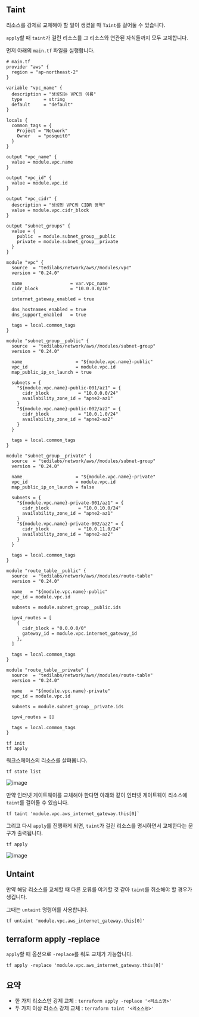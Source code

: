 ## Taint

리소스를 강제로 교체해야 할 일이 생겼을 때 `Taint`를 걸어둘 수 있습니다.

`apply`할 때 `taint`가 걸린 리소스를 그 리소스와 연관된 자식들까지 모두 교체합니다.

먼저 아래의 `main.tf` 파일을 실행합니다.   
```
# main.tf
provider "aws" {
  region = "ap-northeast-2"
}

variable "vpc_name" {
  description = "생성되는 VPC의 이름"
  type        = string
  default     = "default"
}

locals {
  common_tags = {
    Project = "Network"
    Owner   = "posquit0"
  }
}

output "vpc_name" {
  value = module.vpc.name
}

output "vpc_id" {
  value = module.vpc.id
}

output "vpc_cidr" {
  description = "생성된 VPC의 CIDR 영역"
  value = module.vpc.cidr_block
}

output "subnet_groups" {
  value = {
    public  = module.subnet_group__public
    private = module.subnet_group__private
  }
}

module "vpc" {
  source  = "tedilabs/network/aws//modules/vpc"
  version = "0.24.0"

  name                  = var.vpc_name
  cidr_block            = "10.0.0.0/16"

  internet_gateway_enabled = true

  dns_hostnames_enabled = true
  dns_support_enabled   = true

  tags = local.common_tags
}

module "subnet_group__public" {
  source  = "tedilabs/network/aws//modules/subnet-group"
  version = "0.24.0"

  name                    = "${module.vpc.name}-public"
  vpc_id                  = module.vpc.id
  map_public_ip_on_launch = true

  subnets = {
    "${module.vpc.name}-public-001/az1" = {
      cidr_block           = "10.0.0.0/24"
      availability_zone_id = "apne2-az1"
    }
    "${module.vpc.name}-public-002/az2" = {
      cidr_block           = "10.0.1.0/24"
      availability_zone_id = "apne2-az2"
    }
  }

  tags = local.common_tags
}

module "subnet_group__private" {
  source  = "tedilabs/network/aws//modules/subnet-group"
  version = "0.24.0"

  name                    = "${module.vpc.name}-private"
  vpc_id                  = module.vpc.id
  map_public_ip_on_launch = false

  subnets = {
    "${module.vpc.name}-private-001/az1" = {
      cidr_block           = "10.0.10.0/24"
      availability_zone_id = "apne2-az1"
    }
    "${module.vpc.name}-private-002/az2" = {
      cidr_block           = "10.0.11.0/24"
      availability_zone_id = "apne2-az2"
    }
  }

  tags = local.common_tags
}

module "route_table__public" {
  source  = "tedilabs/network/aws//modules/route-table"
  version = "0.24.0"

  name   = "${module.vpc.name}-public"
  vpc_id = module.vpc.id

  subnets = module.subnet_group__public.ids

  ipv4_routes = [
    {
      cidr_block = "0.0.0.0/0"
      gateway_id = module.vpc.internet_gateway_id
    },
  ]

  tags = local.common_tags
}

module "route_table__private" {
  source  = "tedilabs/network/aws//modules/route-table"
  version = "0.24.0"

  name   = "${module.vpc.name}-private"
  vpc_id = module.vpc.id

  subnets = module.subnet_group__private.ids

  ipv4_routes = []

  tags = local.common_tags
}
```

```
tf init
tf apply
```

워크스페이스의 리소스를 살펴봅니다.   
```
tf state list
```   
![image](https://user-images.githubusercontent.com/43658658/156522227-7505b1c8-8cb7-4e99-9e3e-fe33d3499073.png)

만약 인터넷 게이트웨이를 교체해야 한다면 아래와 같이 인터넷 게이트웨이 리소스에 `taint`를 걸어둘 수 있습니다.   
```
tf taint 'module.vpc.aws_internet_gateway.this[0]`
```

그리고 다시 `apply`를 진행하게 되면, `taint`가 걸린 리소스를 명시하면서 교체한다는 문구가 출력됩니다.   
```
tf apply
```   
![image](https://user-images.githubusercontent.com/43658658/156521266-f9bc6297-acb9-4483-bd65-b7ba7fe6e64d.png)

## Untaint

만약 해당 리소스를 교체할 때 다른 오류를 야기할 것 같아 `taint`를 취소해야 할 경우가 생깁니다.

그때는 `untaint` 명령어를 사용합니다.   
```
tf untaint 'module.vpc.aws_internet_gateway.this[0]'
```

## terraform apply -replace

`apply`할 때 옵션으로 `-replace`를 줘도 교체가 가능합니다.
```
tf apply -replace 'module.vpc.aws_internet_gateway.this[0]'
```

## 요약

- 한 가지 리소스만 강제 교체 : `terraform apply -replace '<리소스명>'`
- 두 가지 이상 리소스 강제 교체 : `terraform taint '<리소스명>'`


